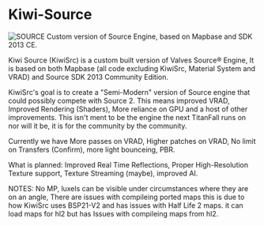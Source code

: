 # Kiwi-Source
![SOURCE](https://github.com/Bradleyp123/Kiwi-Source/assets/87635756/0ad57f7a-82fb-4077-8d73-40e69dbc1d09)
Custom version of Source Engine, based on Mapbase and SDK 2013 CE.

Kiwi Source (KiwiSrc) is a custom built version of Valves Source®️ Engine, It is based on both Mapbase (all code excluding KiwiSrc, Material System and VRAD) and Source SDK 2013 Community Edition. 

KiwiSrc's goal is to create a "Semi-Modern" version of Source engine that could possibly compete with Source 2. This means improved VRAD, Improved Rendering (Shaders), More reliance on GPU and a host of other improvements. This isn't ment to be the engine the next TitanFall runs on nor will it be, it is for the community by the community.

Currently we have More passes on VRAD, Higher patches on VRAD, No limit on Transfers (Confirm), more light bounceing,
PBR.

What is planned:
Improved Real Time Reflections, Proper High-Resolution Texture support, Texture Streaming (maybe),
improved AI.

NOTES:
No MP, luxels can be visible under circumstances where they are on an angle,
There are issues with compileing ported maps this is due to how KiwiSrc uses BSP21-V2 and has issues with Half Life 2 maps. it can load maps for hl2 but has Issues with compileing maps from hl2.
